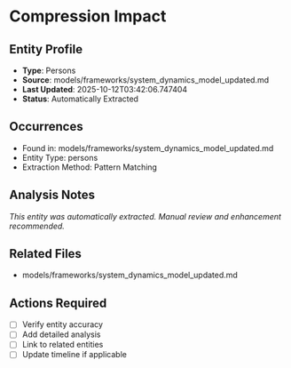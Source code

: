 # Compression Impact

## Entity Profile
- **Type**: Persons
- **Source**: models/frameworks/system_dynamics_model_updated.md
- **Last Updated**: 2025-10-12T03:42:06.747404
- **Status**: Automatically Extracted

## Occurrences
- Found in: models/frameworks/system_dynamics_model_updated.md
- Entity Type: persons
- Extraction Method: Pattern Matching

## Analysis Notes
*This entity was automatically extracted. Manual review and enhancement recommended.*

## Related Files
- models/frameworks/system_dynamics_model_updated.md

## Actions Required
- [ ] Verify entity accuracy
- [ ] Add detailed analysis
- [ ] Link to related entities
- [ ] Update timeline if applicable
